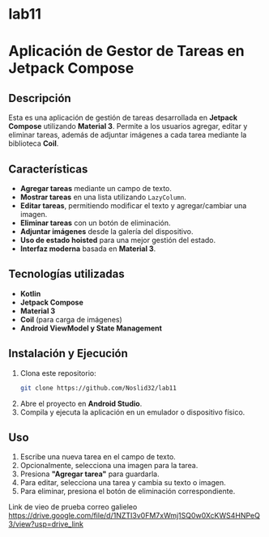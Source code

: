 # lab11
# Aplicación de Gestor de Tareas en Jetpack Compose

## Descripción
Esta es una aplicación de gestión de tareas desarrollada en **Jetpack Compose** utilizando **Material 3**. Permite a los usuarios agregar, editar y eliminar tareas, además de adjuntar imágenes a cada tarea mediante la biblioteca **Coil**.

## Características
- **Agregar tareas** mediante un campo de texto.
- **Mostrar tareas** en una lista utilizando `LazyColumn`.
- **Editar tareas**, permitiendo modificar el texto y agregar/cambiar una imagen.
- **Eliminar tareas** con un botón de eliminación.
- **Adjuntar imágenes** desde la galería del dispositivo.
- **Uso de estado hoisted** para una mejor gestión del estado.
- **Interfaz moderna** basada en **Material 3**.

## Tecnologías utilizadas
- **Kotlin**
- **Jetpack Compose**
- **Material 3**
- **Coil** (para carga de imágenes)
- **Android ViewModel y State Management**

## Instalación y Ejecución
1. Clona este repositorio:
   ```sh
   git clone https://github.com/Noslid32/lab11
   ```
2. Abre el proyecto en **Android Studio**.
3. Compila y ejecuta la aplicación en un emulador o dispositivo físico.

## Uso
1. Escribe una nueva tarea en el campo de texto.
2. Opcionalmente, selecciona una imagen para la tarea.
3. Presiona **"Agregar tarea"** para guardarla.
4. Para editar, selecciona una tarea y cambia su texto o imagen.
5. Para eliminar, presiona el botón de eliminación correspondiente.

Link de vieo de prueba correo galieleo
https://drive.google.com/file/d/1NZTI3v0FM7xWmj1SQ0w0XcKWS4HNPeQ3/view?usp=drive_link




